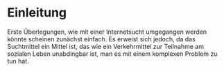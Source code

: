 <!DOCTYPE html>
<html lang = "de">
    <head>
        <title>
            Internetsucht Selbsthilfe
        </title>
        <meta charset="UTF-8">
        <meta name="description" content="Internetsucht braucht clevere Maßnahmen und Tools">
        <meta name="keywords" content="Internetsucht, Selbsthilfe, Dumbphone, Reizreduktion, Mimimalismus">
        <meta name="author" content="aba139">
    </head>
    <body>
      <h1>Einleitung</h1>
        <p>Erste Überlegungen, wie mit einer Internetsucht umgegangen werden könnte scheinen zunächst einfach. Es erweist sich jedoch, da das Suchtmittel ein Mittel ist, das wie ein Verkehrmittel zur Teilnahme am sozialen Leben unabdingbar ist, man es mit einem komplexen Problem zu tun hat.</p>
        </body>
        </html>
